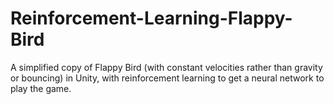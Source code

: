 # Reinforcement-Learning-Flappy-Bird
A simplified copy of Flappy Bird (with constant velocities rather than gravity or bouncing) in Unity, with reinforcement learning to get a neural network to play the game.
